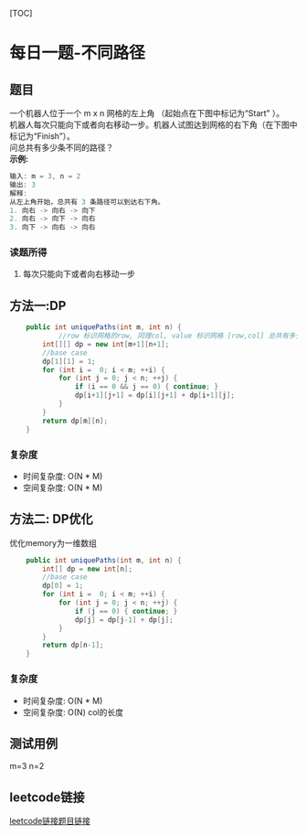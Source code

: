 [TOC]

# 每日一题-不同路径

## 题目
一个机器人位于一个 m x n 网格的左上角 （起始点在下图中标记为“Start” ）。  
机器人每次只能向下或者向右移动一步。机器人试图达到网格的右下角（在下图中标记为“Finish”）。  
问总共有多少条不同的路径？  
**示例:**  
```java
输入: m = 3, n = 2
输出: 3
解释:
从左上角开始，总共有 3 条路径可以到达右下角。
1. 向右 -> 向右 -> 向下
2. 向右 -> 向下 -> 向右
3. 向下 -> 向右 -> 向右
```

### 读题所得
1. 每次只能向下或者向右移动一步  

## 方法一:DP
```java
    public int uniquePaths(int m, int n) {
    		//row 标识网格的row, 同理col, value 标识网格 [row,col] 总共有多少条不同的路径
        int[][] dp = new int[m+1][n+1];
        //base case
        dp[1][1] = 1;
        for (int i =  0; i < m; ++i) {
            for (int j = 0; j < n; ++j) {
                if (i == 0 && j == 0) { continue; }
                dp[i+1][j+1] = dp[i][j+1] + dp[i+1][j];
            }
        }
        return dp[m][n];
    }
```
### 复杂度
* 时间复杂度: O(N * M)
* 空间复杂度: O(N * M)

## 方法二: DP优化
优化memory为一维数组  
```java
    public int uniquePaths(int m, int n) {
        int[] dp = new int[n];
        //base case
        dp[0] = 1;
        for (int i =  0; i < m; ++i) {
            for (int j = 0; j < n; ++j) {
                if (j == 0) { continue; }
                dp[j] = dp[j-1] + dp[j];
            }
        }
        return dp[n-1];
    }
```
### 复杂度
* 时间复杂度: O(N * M)
* 空间复杂度: O(N) col的长度

## 测试用例
m=3 n=2  

## leetcode链接
[leetcode链接题目链接](https://leetcode-cn.com/problems/unique-paths)  